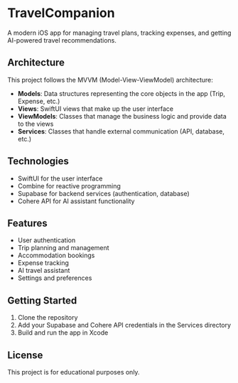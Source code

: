 # TravelCompanion

A modern iOS app for managing travel plans, tracking expenses, and getting AI-powered travel recommendations.

## Architecture

This project follows the MVVM (Model-View-ViewModel) architecture:

- **Models**: Data structures representing the core objects in the app (Trip, Expense, etc.)
- **Views**: SwiftUI views that make up the user interface
- **ViewModels**: Classes that manage the business logic and provide data to the views
- **Services**: Classes that handle external communication (API, database, etc.)

## Technologies

- SwiftUI for the user interface
- Combine for reactive programming
- Supabase for backend services (authentication, database)
- Cohere API for AI assistant functionality

## Features

- User authentication
- Trip planning and management
- Accommodation bookings
- Expense tracking
- AI travel assistant
- Settings and preferences

## Getting Started

1. Clone the repository
2. Add your Supabase and Cohere API credentials in the Services directory
3. Build and run the app in Xcode

## License

This project is for educational purposes only. 